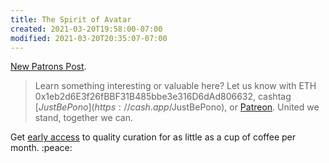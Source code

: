 ```yaml
---
title: The Spirit of Avatar
created: 2021-03-20T19:58:00-07:00
modified: 2021-03-20T20:35:07-07:00
---
```


[New Patrons Post](https://www.patreon.com/posts/48997274). 

> Learn something interesting or valuable here? Let us know with ETH 0x1eb2d6E3f26fBBF31B485bbe3e316D6dAd806632, cashtag [$JustBePono](https://cash.app/$JustBePono), or [Patreon](https://patreon.com/metavalent). United we stand, together we can.

Get [early access](https://patreon.com/metavalent) to quality curation for as little as a cup of coffee per month. :peace: